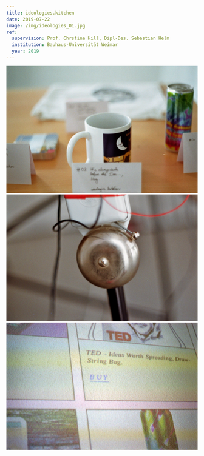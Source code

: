 ```yaml
---
title: ideologies.kitchen
date: 2019-07-22
image: /img/ideologies_01.jpg
ref:
  supervision: Prof. Chrstine Hill, Dipl-Des. Sebastian Helm
  institution: Bauhaus-Universität Weimar
  year: 2019
---
```


![](/img/ideologies_01.jpg)
![](/img/ideologies_02.jpg)
![](/img/ideologies_03.jpg)

